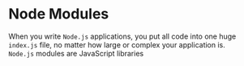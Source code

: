 # Node Modules
When you write `Node.js` applications, you put all code into one huge `index.js` file, no matter how large or complex your application is.\
`Node.js` modules are JavaScript libraries